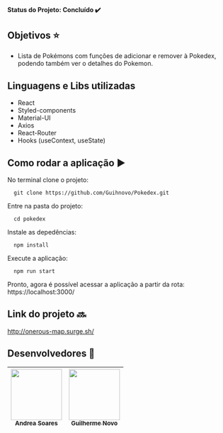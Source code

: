 

#### Status do Projeto: Concluído :heavy_check_mark:

## Objetivos :star:

 - Lista de Pokémons com funções de adicionar e remover à Pokedex, podendo também ver o detalhes do Pokemon.

## Linguagens e Libs utilizadas 

- React
- Styled-components
- Material-UI
- Axios
- React-Router
- Hooks (useContext, useState)

## Como rodar a aplicação :arrow_forward:

No terminal clone o projeto:
```
  git clone https://github.com/Guihnovo/Pokedex.git
``` 
Entre na pasta do projeto:
```
  cd pokedex
```  
Instale as depedências:
```
  npm install
```  
Execute a aplicação:
```
  npm run start
```  
Pronto, agora é possível acessar a aplicação a partir da rota: https://localhost:3000/

## Link do projeto :soon:

http://onerous-map.surge.sh/

## Desenvolvedores :rocket:

|[<img src="https://github.com/Asoaresdev.png" width=115 > <br> <sub> Andrea Soares </sub>](https://github.com/Asoaresdev)|[<img src="https://github.com/guihnovo.png" width=115 > <br> <sub> Guilherme Novo </sub>](https://github.com/guihnovo) |
| :---: | :---: | 









